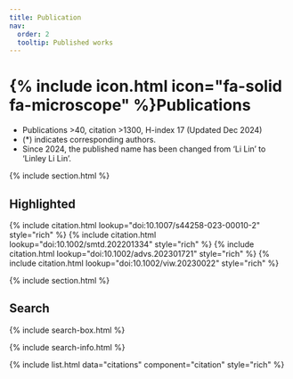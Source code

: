 ```yaml
---
title: Publication
nav:
  order: 2
  tooltip: Published works
---
```


# {% include icon.html icon="fa-solid fa-microscope" %}Publications

- Publications >40, citation >1300, H-index 17 (Updated Dec 2024)
- (*) indicates corresponding authors.
- Since 2024, the published name has been changed from ‘Li Lin’ to ‘Linley Li Lin’.
  
{% include section.html %}

## Highlighted

{% include citation.html lookup="doi:10.1007/s44258-023-00010-2" style="rich" %}
{% include citation.html lookup="doi:10.1002/smtd.202201334" style="rich" %}
{% include citation.html lookup="doi:10.1002/advs.202301721" style="rich" %}
{% include citation.html lookup="doi:10.1002/viw.20230022" style="rich" %}

{% include section.html %}

## Search

{% include search-box.html %}

{% include search-info.html %}

{% include list.html data="citations" component="citation" style="rich" %}

